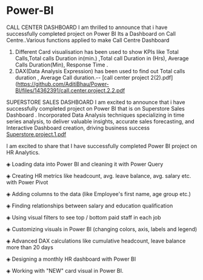 # Power-BI
CALL CENTER DASHBOARD
I am thrilled to announce that i have successfully completed project on Power BI Its a Dashboard on Call Centre..Various functions applied to make Call Centre Dashboard
1) Different Card visualisation has been used to show KPIs like Total Calls,Total calls Duration in(min.) ,Total call Duration in (Hrs), Average Calls Duration(Min), Response Time .
2) DAX(Data Analysis Expression) has been used to find out Total calls duration , Average Call duration.--        [call center project 2(2).pdf](https://github.com/AditiBhau/Power-BI/files/14362391/call.center.project.2.2.pdf 


SUPERSTORE SALES DASHBOARD
 I am excited to announce that i have successfully completed project on Power BI that is on Superstore Sales Dashboard .
Incorporated Data Analysis techniques specializing in time series analysis, to deliver valuable insights, accurate sales forecasting, and Interactive Dashboard creation, driving business success
[Superstore.project.1.pdf](https://github.com/AditiBhau/Power-BI/files/14362432/Superstore.project.1.pdf)

I am excited to share that I have successfully completed Power BI project on HR Analytics.

 ◈ Loading data into Power BI and cleaning it with Power Query
 
◈ Creating HR metrics like headcount, avg. leave balance, avg. salary etc. with Power Pivot

◈ Adding columns to the data (like Employee's first name, age group etc.)

◈ Finding relationships between salary and education qualification

◈ Using visual filters to see top / bottom paid staff in each job

◈ Customizing visuals in Power BI (changing colors, axis, labels and legend)

◈ Advanced DAX calculations like cumulative headcount, leave balance more than 20 days 

◈ Designing a monthly HR dashboard with Power BI

◈ Working with "NEW" card visual in Power BI.
